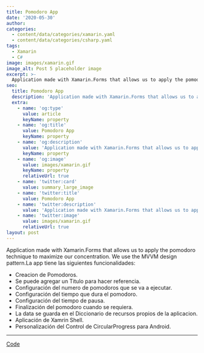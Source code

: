 ```yaml
---
title: Pomodoro App
date: '2020-05-30'
author: 
categories:
  - content/data/categories/xamarin.yaml
  - content/data/categories/csharp.yaml
tags:
  - Xamarin
  - C#
image: images/xamarin.gif
image_alt: Post 5 placeholder image
excerpt: >-
  Application made with Xamarin.Forms that allows us to apply the pomodoro technique to maximize our concentration. We use the MVVM design pattern.
seo:
  title: Pomodoro App
  description: 'Application made with Xamarin.Forms that allows us to apply the pomodoro technique to maximize our concentration. We use the MVVM design pattern.'
  extra:
    - name: 'og:type'
      value: article
      keyName: property
    - name: 'og:title'
      value: Pomodoro App
      keyName: property
    - name: 'og:description'
      value: 'Application made with Xamarin.Forms that allows us to apply the pomodoro technique to maximize our concentration. We use the MVVM design pattern.'
      keyName: property
    - name: 'og:image'
      value: images/xamarin.gif
      keyName: property
      relativeUrl: true
    - name: 'twitter:card'
      value: summary_large_image
    - name: 'twitter:title'
      value: Pomodoro App
    - name: 'twitter:description'
      value: 'Application made with Xamarin.Forms that allows us to apply the pomodoro technique to maximize our concentration. We use the MVVM design pattern.'
    - name: 'twitter:image'
      value: images/xamarin.gif
      relativeUrl: true
layout: post
---
```


Application made with Xamarin.Forms that allows us to apply the pomodoro technique to maximize our concentration. We use the MVVM design pattern.La app tiene las siguientes funcionalidades:

- Creacion de Pomodoros.
- Se puede agregar un Titulo para hacer referencia.
- Configuración del numero de pomodoros que se va a ejecutar.
- Configuración del tiempo que dura el pomodoro.
- Configuración del tiempo de pausa.
- Finalización del pomodoro cuando se requiera.
- La data se guarda en el Diccionario de recursos propios de la aplicacion.
- Aplicación de Xamrin Shell.
- Personalización del Control de CircularProgress para Android.

<hr>
<div class="section__actions btn-group">
<a href="https://github.com/christopherdavideh/PomodoroApp" target="_blank" rel="noopener" class="btn btn--github">Code</a>
</div>